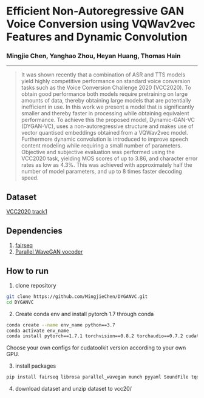 # Efficient Non-Autoregressive GAN Voice Conversion using VQWav2vec Features and Dynamic Convolution

### Mingjie Chen, Yanghao Zhou, Heyan Huang, Thomas Hain

***

> It was shown recently that a combination of ASR and TTS models  yield highly 
competitive performance on standard voice conversion tasks such as the Voice
Conversion Challenge 2020 (VCC2020). To obtain good performance
both models require pretraining on large amounts of data, thereby obtaining
large models that are potentially inefficient in use. In this work we present a model that
is significantly smaller and thereby faster in processing while obtaining equivalent performance. 
To achieve this the proposed model, Dynamic-GAN-VC (DYGAN-VC), uses a non-autoregressive structure
and makes use of vector quantised embeddings obtained from a VQWav2vec model. Furthermore 
dynamic convolution is introduced to improve speech content modeling while requiring a small
number of parameters. Objective and subjective evaluation was performed using the VCC2020 task, 
yielding MOS scores of up to 3.86, and character error rates as low as 4.3\%. This was achieved with approximately half the number of model parameters, and up to 8 times faster decoding speed. 

## Dataset
[VCC2020 track1](https://github.com/nii-yamagishilab/VCC2020-database)

## Dependencies
1. [fairseq](https://github.com/pytorch/fairseq)
2. [Parallel WaveGAN vocoder](https://github.com/kan-bayashi/ParallelWaveGAN)

## How to run
1. clone repository
```bash
git clone https://github.com/MingjieChen/DYGANVC.git
cd DYGANVC
```

2. Create conda env and install pytorch 1.7 through conda
```bash
conda create --name env_name python==3.7
conda activate env_name
conda install pytorch==1.7.1 torchvision==0.8.2 torchaudio==0.7.2 cudatoolkit=11.0 -c pytorch
```
Choose your own configs for cudatoolkit version according to your own GPU.

3. install packages
```bash
pip install fairseq librosa parallel_wavegan munch pyyaml SoundFile tqdm scikit-learn tensorboardX
```

4. download dataset and unzip dataset to vcc20/



